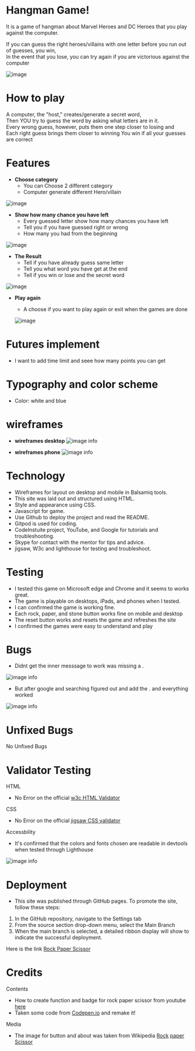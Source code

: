 # Hangman Game!
It is a game of hangman about Marvel Heroes and DC Heroes that you play against the computer. <br />

If you can guess the right heroes/villains with one letter before you run out of guesses, you win, <br />
In the event that you lose, you can try again if you are victorious against the computer

![image](./views/screens/olikask.PNG)

# How to play
A computer, the "host," creates/generate a secret word, <br />
Then YOU try to guess the word by asking what letters are in it. <br />
Every wrong guess, however, puts them one step closer to losing and <br />
Each right guess brings them closer to winning
You win if all your guesses are correct

# Features
- __Choose category__
  * You can Choose 2 different category
  * Computer generate different Hero/villain

![image](./views/screens/feature1.PNG)

- __Show how many chance you have left__
  * Every guessed letter show how many chances you have left
  * Tell you if you have guessed right or wrong
  * How many you had from the beginning

![image](./views/screens/feature2.PNG)

- __The Result__
  * Tell if you have already guess same letter
  * Tell you what word you have get at the end
  * Tell if you win or lose and the secret word

![image](./views/screens/result.PNG) 

- __Play again__
  * A choose if you want to play again or exit when the games are done

  
  ![image](./views/screens/playagain.PNG) 



# Futures implement
  * I want to add time limit and seee how many points you can get


# Typography and color scheme
  * Color: white and blue   

# wireframes
- __wireframes desktop__
![image info](./assets/images/wireframes1.PNG)

- __wireframes phone__
![image info](./assets/images/wireframes2.PNG)


# Technology
- Wireframes for layout on desktop and mobile in Balsamiq tools.
- This site was laid out and structured using HTML.
- Style and appearance using CSS.
- Javascript for game.
- Use Github to deploy the project and read the README.
- Gitpod is used for coding.
- CodeInstuite project, YouTube, and Google for tutorials and troubleshooting.
- Skype for contact with the mentor for tips and advice. 
- jigsaw, W3c and lighthouse for testing and troubleshoot.

# Testing

- I tested this game on Microsoft edge and Chrome and it seems to works great.
- The game is playable on desktops, iPads, and phones when I tested.
- I can confirmed the game is working fine.
- Each rock, paper, and stone button works fine on mobile and desktop
- The reset button works and resets the game and refreshes the site
- I confirmed the games were easy to understand and play

# Bugs
- Didnt get the inner messsage to work was missing a .

![image info](./assets/images/bug1.PNG)

- But after google and searching figured out and add the . and everything worked


![image info](./assets/images/bug2.PNG)

# Unfixed Bugs
No Unfixed Bugs

# Validator Testing

HTML
- No Error on the official [w3c HTML Validator](https://validator.w3.org/nu/?doc=https%3A%2F%2Fblandaren123.github.io%2FRock-paper-scissor%2Findex.html)

CSS
- No Error on the official [jigsaw CSS validator](https://jigsaw.w3.org/css-validator/validator?uri=https%3A%2F%2Fblandaren123.github.io%2FRock-paper-scissor%2Findex.html&profile=css3svg&usermedium=all&warning=1&vextwarning=&lang=en)

Accessbility
- It's confirmed that the colors and fonts chosen are readable in devtools when tested through Lighthouse

![image info](./assets/images/lighthouse.PNG)

# Deployment
- This site was published through GitHub pages. To promote the site, follow these steps:
1. In the GitHub repository, navigate to the Settings tab
2. From the source section drop-down menu, select the Main Branch
3. When the main branch is selected, a detailed ribbon display will show to indicate the successful deployment.

Here is the link [Rock Paper Scissor](https://blandaren123.github.io/Rock-paper-scissor/index.html)


# Credits

Contents 
- How to create function and badge for rock paper scissor from youtube [here](https://www.youtube.com/watch?v=Qqy8Ov3NWvQ)
- Taken some code from [Codepen.io](https://codepen.io/nicolarb/pen/PoYvamR) and remake it!

Media
- The image for button and about was taken from Wikipedia [Rock](https://en.wikipedia.org/wiki/Rock_paper_scissors#/media/File:Rock-paper-scissors_(rock).png) [paper](https://en.wikipedia.org/wiki/Rock_paper_scissors#/media/File:Rock-paper-scissors_(paper).png) [Scissor](https://en.wikipedia.org/wiki/Rock_paper_scissors#/media/File:Rock-paper-scissors_(scissors).png)


